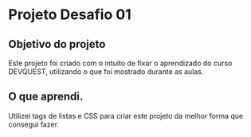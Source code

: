 # Projeto Desafio 01

## Objetivo do projeto
Este projeto foi criado com o intuito de fixar o aprendizado do curso DEVQUEST, utilizando o que foi mostrado durante as aulas.

## O que aprendi.
Utilizei tags de listas e CSS para criar este projeto da melhor forma que consegui fazer.
